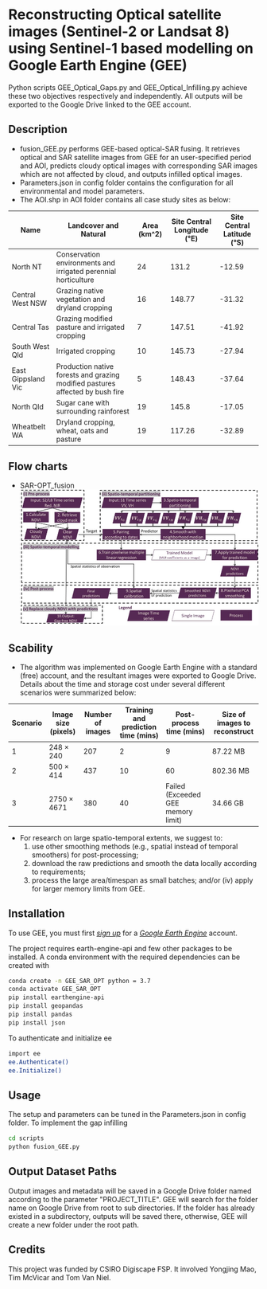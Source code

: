 # Reconstructing Optical satellite images (Sentinel-2 or Landsat 8) using Sentinel-1 based modelling on Google Earth Engine (GEE)
Python scripts GEE_Optical_Gaps.py and GEE_Optical_Infilling.py achieve these two objectives respectively and independently. 
All outputs will be exported to the Google Drive linked to the GEE account.
## Description
- fusion_GEE.py performs GEE-based optical-SAR fusing. It retrieves optical and SAR satellite images from GEE for an user-specified period and AOI, predicts cloudy optical images with corresponding SAR images which are not affected by cloud, and outputs infilled optical images.
- Parameters.json in config folder contains the configuration for all environmental and model parameters.
- The AOI.shp in AOI folder contains all case study sites as below:

| Name               | Landcover and Natural                                                         | Area (km^2) | Site Central Longitude (°E) | Site Central Latitude (°S) |
|--------------------|-------------------------------------------------------------------------------|-------------|-----------------------------|----------------------------|
| North NT           | Conservation environments and irrigated perennial horticulture                | 24          | 131.2                       | -12.59                     |
| Central West NSW   | Grazing native vegetation and dryland cropping                                | 16          | 148.77                      | -31.32                     |
| Central Tas        | Grazing modified pasture and irrigated cropping                               | 7           | 147.51                      | -41.92                     |
| South West Qld     | Irrigated cropping                                                            | 10          | 145.73                      | -27.94                     |
| East Gippsland Vic | Production native forests and grazing modified pastures affected by bush fire | 5           | 148.43                      | -37.64                     |
| North Qld          | Sugar cane with surrounding rainforest                                        | 19          | 145.8                       | -17.05                     |
| Wheatbelt WA       | Dryland cropping, wheat, oats and pasture                                     | 19          | 117.26                      | -32.89                     |

## Flow charts
- SAR-OPT_fusion
![SAR-OPT_fusion](FlowChart/SAR-Optical_fusion.jpg)
## Scability
- The algorithm was implemented on Google Earth Engine with a standard (free) account, and the resultant images were exported to Google Drive. Details about the time and storage cost under several different scenarios were summarized below:

| Scenario | Image size (pixels) | Number of images | Training and prediction time (mins) | Post-process time (mins)           | Size of images to reconstruct |
|----------|---------------------|------------------|-------------------------------------|------------------------------------|-------------------------------|
| 1        | 248 × 240           | 207              | 2                                   | 9                                  | 87.22 MB                      |
| 2        | 500 × 414           | 437              | 10                                  | 60                                 | 802.36 MB                     |
| 3        | 2750 × 4671         | 380              | 40                                  | Failed (Exceeded GEE memory limit) | 34.66 GB                      |

- For research on large spatio-temporal extents, we suggest to: 
  1. use other smoothing methods (e.g., spatial instead of temporal smoothers) for post-processing; 
  2. download the raw predictions and smooth the data locally according to requirements; 
  3. process the large area/timespan as small batches; and/or (iv) apply for larger memory limits from GEE.

## Installation
To use GEE, you must first *[sign up](https://earthengine.google.com/signup/)* for a *[Google Earth Engine](https://earthengine.google.com/)* account.

The project requires earth-engine-api and few other packages to be installed.
A conda environment with the required dependencies can be created with
```bash
conda create -n GEE_SAR_OPT python = 3.7
conda activate GEE_SAR_OPT
pip install earthengine-api
pip install geopandas
pip install pandas
pip install json
```
To authenticate and initialize ee
```bash
import ee
ee.Authenticate()
ee.Initialize()
```
## Usage
The setup and parameters can be tuned in the Parameters.json in config folder.
To implement the gap infilling
```bash
cd scripts
python fusion_GEE.py
```
## Output Dataset Paths
Output images and metadata will be saved in a Google Drive folder named according to the parameter "PROJECT_TITLE". 
GEE will search for the folder name on Google Drive from root to sub directories.
If the folder has already existed in a subdirectory, outputs will be saved there, 
otherwise, GEE will create a new folder under the root path.
## Credits
This project was funded by CSIRO Digiscape FSP. It involved Yongjing Mao, Tim McVicar and Tom Van Niel.



